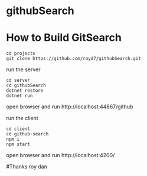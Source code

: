 # githubSearch

# How to Build GitSearch

    cd projects
    git clone https://github.com/royd7/githubSearch.git

run the server

    cd server
    cd githubSearch
    dotnet restore
    dotnet run

open browser and run http://localhost:44867/github

run the client

    cd client
    cd github-search
    npm i
    npm start
    
open browser and run http://localhost:4200/

#Thanks roy dan


